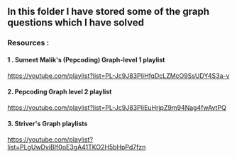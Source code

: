 ## In this folder I have stored some of the graph questions which I have solved

### Resources : 

#### 1 . Sumeet Malik's (Pepcoding) Graph-level 1 playlist 

https://youtube.com/playlist?list=PL-Jc9J83PIiHfqDcLZMcO9SsUDY4S3a-v

#### 2. Pepcoding Graph level 2 playlist

https://youtube.com/playlist?list=PL-Jc9J83PIiEuHrjpZ9m94Nag4fwAvtPQ

#### 3. Striver's Graph playlists

https://youtube.com/playlist?list=PLgUwDviBIf0oE3gA41TKO2H5bHpPd7fzn